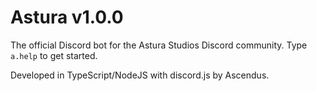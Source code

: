 # Astura v1.0.0
The official Discord bot for the Astura Studios Discord community. Type `a.help` to get started.

Developed in TypeScript/NodeJS with discord.js by Ascendus.